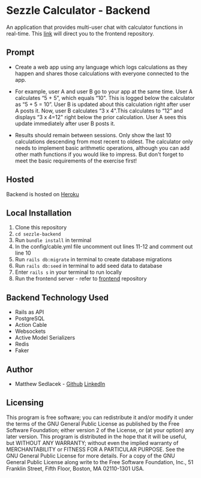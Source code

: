# Sezzle Calculator - Backend

An application that provides multi-user chat with calculator functions in real-time. This [link](https://github.com/matthewsedlacek/sezzle-frontend-2.0) will direct you to the frontend repository.

## Prompt

- Create a web app using any language which logs calculations as they happen and shares those calculations with everyone connected to the app.

- For example, user A and user B go to your app at the same time. User A calculates “5 + 5”, which equals “10". This is logged below the calculator as “5 + 5 = 10”. User B is updated about this calculation right after user A posts it. Now, user B calculates “3 x 4".This calculates to “12” and displays “3 x 4=12" right below the prior calculation. User A sees this update immediately after user B posts it.

- Results should remain between sessions. Only show the last 10 calculations descending from most recent to oldest. The calculator only needs to implement basic arithmetic operations, although you can add other math functions if you would like to impress. But don't forget to meet the basic requirements of the exercise first!

## Hosted

Backend is hosted on [Heroku](https://github.com/matthewsedlacek/sezzle-frontend-2.0)

## Local Installation

1. Clone this repository
2. `cd sezzle-backend`
3. Run `bundle install` in terminal
4. In the config/cable.yml file uncomment out lines 11-12 and comment out line 10
5. Run `rails db:migrate` in terminal to create database migrations
6. Run `rails db:seed` in terminal to add seed data to database
7. Enter `rails s` in your terminal to run locally
8. Run the frontend server - refer to [frontend](https://github.com/matthewsedlacek/sezzle-frontend) repository

## Backend Technology Used

- Rails as API
- PostgreSQL
- Action Cable
- Websockets
- Active Model Serializers
- Redis
- Faker

## Author

- Matthew Sedlacek - [Github](https://github.com/matthewsedlacek) [LinkedIn](https://www.linkedin.com/in/matthew-sedlacek/)

## Licensing

This program is free software; you can redistribute it and/or modify it under the terms of the GNU General Public License as published by the Free Software Foundation; either version 2 of the License, or (at your option) any later version.
This program is distributed in the hope that it will be useful, but WITHOUT ANY WARRANTY; without even the implied warranty of MERCHANTABILITY or FITNESS FOR A PARTICULAR PURPOSE. See the GNU General Public License for more details.
For a copy of the GNU General Public License along write to the Free Software Foundation, Inc., 51 Franklin Street, Fifth Floor, Boston, MA 02110-1301 USA.
